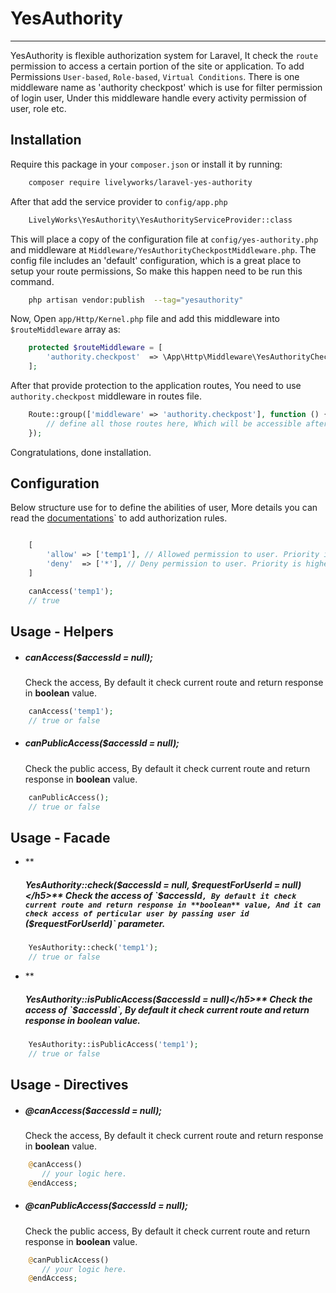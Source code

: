# **YesAuthority**
-------------------
YesAuthority is flexible authorization system for Laravel, It check the `route` permission to access a certain portion of the site or application. To add Permissions `User-based`, `Role-based`, `Virtual Conditions`. There is one middleware name as 'authority checkpost' which is use for filter permission of login user, Under this middleware handle every activity permission of user, role etc.  


## **Installation**
Require this package in your `composer.json` or install it by running:

```bash
    composer require livelyworks/laravel-yes-authority
```

After that add the service provider to `config/app.php`

```bash
    LivelyWorks\YesAuthority\YesAuthorityServiceProvider::class
```

This will place a copy of the configuration file at `config/yes-authority.php` and middleware at `Middleware/YesAuthorityCheckpostMiddleware.php`. The config file includes an 'default' configuration, which is a great place to setup your route permissions, So make this happen need to be run this command.

```bash
    php artisan vendor:publish  --tag="yesauthority"
```

Now, Open `app/Http/Kernel.php` file and add this middleware into `$routeMiddleware` array as:

```php
    protected $routeMiddleware = [
        'authority.checkpost'  => \App\Http\Middleware\YesAuthorityCheckpostMiddleware::class
    ];
```

After that provide protection to the application routes, You need to use `authority.checkpost` middleware in routes file. 


```php  
    Route::group(['middleware' => 'authority.checkpost'], function () {
        // define all those routes here, Which will be accessible after login.
    });
```

Congratulations, done installation.

##  **Configuration**

Below structure use for to define the abilities of user, More details you can read the [documentations](https://livelyworks.github.io/YesAuthority/Sample_Structure)` to add authorization rules.

```php

    [
        'allow' => ['temp1'], // Allowed permission to user. Priority is less than deny.
        'deny'  => ['*'], // Deny permission to user. Priority is higher than allow.
    ]

    canAccess('temp1');
    // true 
```



## **Usage - Helpers**

* **<h5>canAccess($accessId = null);</h5>**
Check the access, By default it check current route and return response in **boolean** value.
```php
    canAccess('temp1');
    // true or false
```

* **<h5>canPublicAccess($accessId = null);</h5>**
Check the public access, By default it check current route and return response in **boolean** value.

```php
    canPublicAccess();
    // true or false
```

## **Usage - Facade**

* **<h5>YesAuthority::check($accessId = null, $requestForUserId = null)</h5>**
Check the access of `$accessId`, By default it check current route and return response in **boolean** value, And it can check access of perticular user by passing user id `($requestForUserId)` parameter.
```php
    YesAuthority::check('temp1');
    // true or false
```


* **<h5>YesAuthority::isPublicAccess($accessId = null)</h5>**
Check the access of `$accessId`, By default it check current route and return response in **boolean** value.
```php
    YesAuthority::isPublicAccess('temp1');
    // true or false
```


## **Usage - Directives**

* **<h5>@canAccess($accessId = null);</h5>**
Check the access, By default it check current route and return response in **boolean** value.
```php
    @canAccess()
       // your logic here.
    @endAccess;
```


* **<h5>@canPublicAccess($accessId = null);</h5>**
Check the public access, By default it check current route and return response in **boolean** value.
```php
    @canPublicAccess()
       // your logic here.
    @endAccess;
```